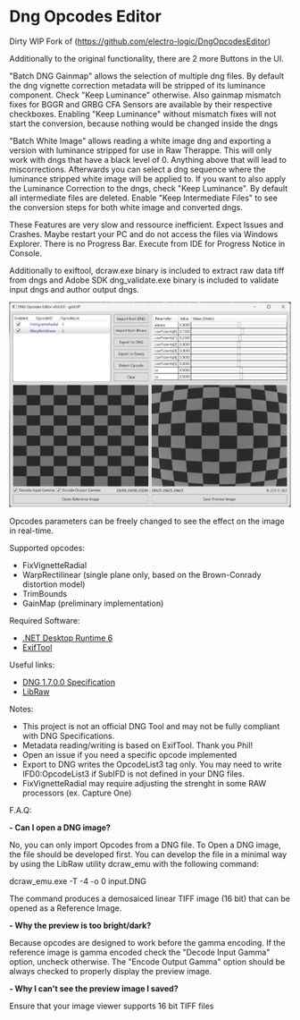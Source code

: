 # Dng Opcodes Editor

Dirty WIP Fork of (https://github.com/electro-logic/DngOpcodesEditor)

Additionally to the original functionality, there are 2 more Buttons in the UI.

"Batch DNG Gainmap" allows the selection of multiple dng files. By default the dng vignette correction metadata will be stripped of its luminance component. Check "Keep Luminance" otherwise. Also gainmap mismatch fixes for BGGR and GRBG CFA Sensors are available by their respective checkboxes. Enabling "Keep Luminance" without mismatch fixes will not start the conversion, because nothing would be changed inside the dngs

"Batch White Image" allows reading a white image dng and exporting a version with luminance stripped for use in Raw Therappe. This will only work with dngs that have a black level of 0. Anything above that will lead to miscorrections. Afterwards you can select a dng sequence where the luminance stripped white image will be applied to. If you want to also apply the Luminance Correction to the dngs, check "Keep Luminance". By default all intermediate files are deleted. Enable "Keep Intermediate Files" to see the conversion steps for both white image and converted dngs.

These Features are very slow and ressource inefficient. Expect Issues and Crashes. Maybe restart your PC and do not access the files via Windows Explorer. 
There is no Progress Bar. Execute from IDE for Progress Notice in Console. 

Additionally to exiftool, dcraw.exe binary is included to extract raw data tiff from dngs and Adobe SDK dng_validate.exe binary is included to validate input dngs and author output dngs.

![alt text](docs/screenshoot.png)

Opcodes parameters can be freely changed to see the effect on the image in real-time.

Supported opcodes:

- FixVignetteRadial
- WarpRectilinear (single plane only, based on the Brown-Conrady distortion model)
- TrimBounds
- GainMap (preliminary implementation)

Required Software:

- [.NET Desktop Runtime 6](https://dotnet.microsoft.com/en-us/download/dotnet/6.0)
- [ExifTool](https://exiftool.org)

Useful links:

- [DNG 1.7.0.0 Specification](https://helpx.adobe.com/camera-raw/digital-negative.html)
- [LibRaw](https://www.libraw.org)

Notes:

- This project is not an official DNG Tool and may not be fully compliant with DNG Specifications.
- Metadata reading/writing is based on ExifTool. Thank you Phil!
- Open an issue if you need a specific opcode implemented
- Export to DNG writes the OpcodeList3 tag only. You may need to write IFD0:OpcodeList3 if SubIFD is not defined in your DNG files.
- FixVignetteRadial may require adjusting the strenght in some RAW processors (ex. Capture One)

F.A.Q:

**- Can I open a DNG image?**

No, you can only import Opcodes from a DNG file. To Open a DNG image, the file should be developed first.
You can develop the file in a minimal way by using the LibRaw utility dcraw_emu with the following command:

dcraw_emu.exe -T -4 -o 0 input.DNG

The command produces a demosaiced linear TIFF image (16 bit) that can be opened as a Reference Image.

**- Why the preview is too bright/dark?**

Because opcodes are designed to work before the gamma encoding.
If the reference image is gamma encoded check the "Decode Input Gamma" option, uncheck otherwise.
The "Encode Output Gamma" option should be always checked to properly display the preview image.

**- Why I can't see the preview image I saved?**

Ensure that your image viewer supports 16 bit TIFF files
